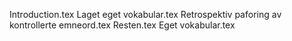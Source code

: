 Introduction.tex
Laget eget vokabular.tex
Retrospektiv paforing av kontrollerte emneord.tex
Resten.tex
Eget vokabular.tex
